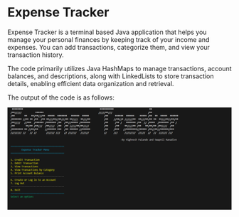 # Expense Tracker

Expense Tracker is a terminal based Java application that helps you manage your personal finances by keeping track of your income and expenses. 
You can add transactions, categorize them, and view your transaction history.

The code primarily utilizes Java HashMaps to manage transactions, account balances, and descriptions, along with LinkedLists to store transaction details, enabling efficient data organization and retrieval.

The output of the code is as follows:

![alt text](image.png)